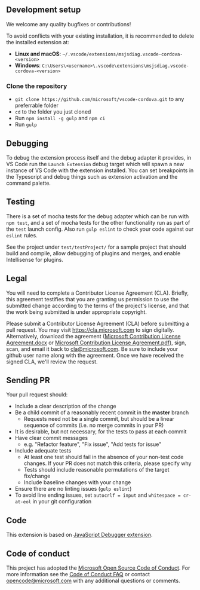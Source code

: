 ## Development setup

We welcome any quality bugfixes or contributions!

To avoid conflicts with your existing installation, it is recommended to delete
the installed extension at:

-   **Linux and macOS**:
    `~/.vscode/extensions/msjsdiag.vscode-cordova-<version>`
-   **Windows**:
    `C:\Users\<username>\.vscode\extensions\msjsdiag.vscode-cordova-<version>`

### Clone the repository

-   `git clone https://github.com/microsoft/vscode-cordova.git` to any
    preferrable folder
-   `cd` to the folder you just cloned
-   Run `npm install -g gulp` and `npm ci`
-   Run `gulp`

## Debugging

To debug the extension process itself and the debug adapter it provides, in VS
Code run the `Launch Extension` debug target which will spawn a new instance of
VS Code with the extension installed. You can set breakpoints in the Typescript
and debug things such as extension activation and the command palette.

## Testing

There is a set of mocha tests for the debug adapter which can be run with
`npm test`, and a set of mocha tests for the other functionality run as part of
the `test` launch config. Also run `gulp eslint` to check your code against our
`eslint` rules.

See the project under `test/testProject/` for a sample project that should build
and compile, allow debugging of plugins and merges, and enable Intellisense for
plugins.

## Legal

You will need to complete a Contributor License Agreement (CLA). Briefly, this
agreement testifies that you are granting us permission to use the submitted
change according to the terms of the project's license, and that the work being
submitted is under appropriate copyright.

Please submit a Contributor License Agreement (CLA) before submitting a pull
request. You may visit https://cla.microsoft.com to sign digitally.
Alternatively, download the agreement
([Microsoft Contribution License Agreement.docx](https://www.codeplex.com/Download?ProjectName=typescript&DownloadId=822190)
or
[Microsoft Contribution License Agreement.pdf](https://www.codeplex.com/Download?ProjectName=typescript&DownloadId=921298)),
sign, scan, and email it back to <cla@microsoft.com>. Be sure to include your
github user name along with the agreement. Once we have received the signed CLA,
we'll review the request.

## Sending PR

Your pull request should:

-   Include a clear description of the change
-   Be a child commit of a reasonably recent commit in the **master** branch
    -   Requests need not be a single commit, but should be a linear sequence of
        commits (i.e. no merge commits in your PR)
-   It is desirable, but not necessary, for the tests to pass at each commit
-   Have clear commit messages
    -   e.g. "Refactor feature", "Fix issue", "Add tests for issue"
-   Include adequate tests
    -   At least one test should fail in the absence of your non-test code
        changes. If your PR does not match this criteria, please specify why
    -   Tests should include reasonable permutations of the target fix/change
    -   Include baseline changes with your change
-   Ensure there are no linting issues (`gulp eslint`)
-   To avoid line ending issues, set `autocrlf = input` and
    `whitespace = cr-at-eol` in your git configuration

## Code

This extension is based on
[JavaScript Debugger extension](https://github.com/Microsoft/vscode-js-debug).

## Code of conduct

This project has adopted the
[Microsoft Open Source Code of Conduct](https://opensource.microsoft.com/codeofconduct/).
For more information see the
[Code of Conduct FAQ](https://opensource.microsoft.com/codeofconduct/faq/) or
contact [opencode@microsoft.com](mailto:opencode@microsoft.com) with any
additional questions or comments.

